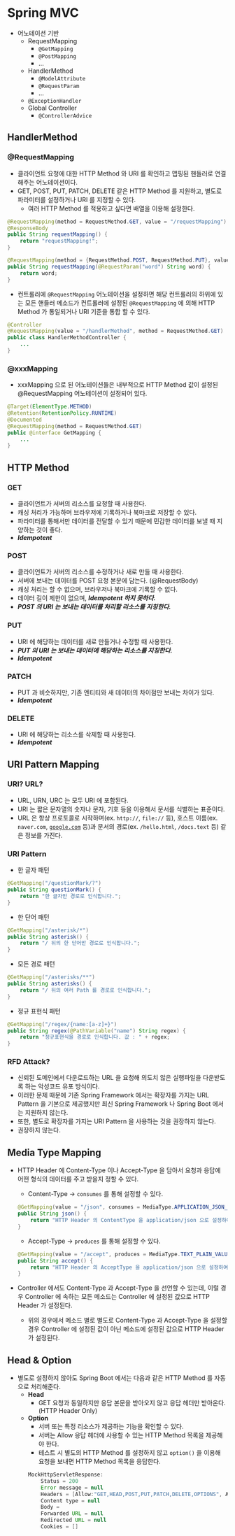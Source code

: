 # Spring MVC

- 어노테이션 기반
    - RequestMapping
        - `@GetMapping`
        - `@PostMapping`
        - ...
    - HandlerMethod
        - `@ModelAttribute`
        - `@RequestParam`
        - ...
    - `@ExceptionHandler`
    - Global Controller
        - `@ControllerAdvice`

## HandlerMethod

### @RequestMapping

- 클라이언트 요청에 대한 HTTP Method 와 URI 를 확인하고 맵핑된 핸들러로 연결해주는 어노테이션이다.
- GET, POST, PUT, PATCH, DELETE  같은 HTTP Method 를 지원하고, 별도로 파라미터를 설정하거나 URI 를 지정할 수 있다.
    - 여러 HTTP Method 를 적용하고 싶다면 배열을 이용해 설정한다.

```java
@RequestMapping(method = RequestMethod.GET, value = "/requestMapping")
@ResponseBody
public String requestMapping() {
    return "requestMapping!";
}

@RequestMapping(method = {RequestMethod.POST, RequestMethod.PUT}, value = "/requestMapping")
public String requestMapping(@RequestParam("word") String word) {
    return word;
}
```

- 컨트롤러에 `@RequestMapping` 어노테이션을 설정하면 해당 컨트롤러의 하위에 있는 모든 핸들러 메소드가 컨트롤러에 설정된 `@RequestMapping` 에 의해 HTTP Method 가 통일되거나 URI 기준을 통합 할 수 있다.

```java
@Controller
@RequestMapping(value = "/handlerMethod", method = RequestMethod.GET)
public class HandlerMethodController {
	...
}
```

### @xxxMapping

- xxxMapping 으로 된 어노테이션들은 내부적으로 HTTP Method 값이 설정된 @RequestMapping 어노테이션이 설정되어 있다.

```java
@Target(ElementType.METHOD)
@Retention(RetentionPolicy.RUNTIME)
@Documented
@RequestMapping(method = RequestMethod.GET)
public @interface GetMapping {
	...
}
```

## HTTP Method

### GET

- 클라이언트가 서버의 리소스를 요청할 때 사용한다.
- 캐싱 처리가 가능하며 브라우저에 기록하거나 북마크로 저장할 수 있다.
- 파라미터를 통해서만 데이터를 전달할 수 있기 때문에 민감한 데이터를 보낼 때 지양하는 것이 좋다.
- ***Idempotent***

### POST

- 클라이언트가 서버의 리소스를 수정하거나 새로 만들 때 사용한다.
- 서버에 보내는 데이터를 POST 요청 본문에 담는다. (@RequestBody)
- 캐싱 처리는 할 수 없으며, 브라우저나 북마크에 기록할 수 없다.
- 데이터 길이 제한이 없으며, ***Idempotent 하지 못하다.***
- ***POST 의 URI 는 보내는 데이터를 처리할 리소스를 지칭한다.***

### PUT

- URI 에 해당하는 데이터를 새로 만들거나 수정할 때 사용한다.
- ***PUT 의 URI 는 보내는 데이터에 해당하는 리소스를 지칭한다.***
- ***Idempotent***

### PATCH

- PUT 과 비슷하지만, 기존 엔티티와 새 데이터의 차이점만 보내는 차이가 있다.
- ***Idempotent***

### DELETE

- URI 에 해당하는 리소스를 삭제할 때 사용한다.
- ***Idempotent***
## URI Pattern Mapping

### URI? URL?

- URL, URN, URC 는 모두 URI 에 포함된다.
- URI 는 짧은 문자열의 숫자나 문자, 기호 등을 이용해서 문서를 식별하는 표준이다.
- URL 은 항상 프로토콜로 시작하며(ex. `http://`, `file://` 등), 호스트 이름(ex. `naver.com`, [`google.com`](http://google.com) 등)과 문서의 경로(ex. `/hello.html`, `/docs.text` 등) 같은 정보를 가진다.

### URI Pattern

- 한 글자 패턴

```java
@GetMapping("/questionMark/?")
public String questionMark() {
    return "한 글자만 경로로 인식합니다.";
}
```

- 한 단어 패턴

```java
@GetMapping("/asterisk/*")
public String asterisk() {
    return "/ 뒤의 한 단어만 경로로 인식합니다.";
}
```

- 모든 경로 패턴

```java
@GetMapping("/asterisks/**")
public String asterisks() {
    return "/ 뒤의 여러 Path 를 경로로 인식합니다.";
}
```

- 정규 표현식 패턴

```java
@GetMapping("/regex/{name:[a-z]+}")
public String regex(@PathVariable("name") String regex) {
    return "정규표현식을 경로로 인식합니다. 값 : " + regex;
}
```

### RFD Attack?

- 신뢰된 도메인에서 다운로드하는 URL 을 요청해 의도치 않은 실행파일을 다운받도록 하는 악성코드 유포 방식이다.
- 이러한 문제 때문에 기존 Spring Framework 에서는 확장자를 가지는 URL Pattern 을 기본으로 제공했지만 최신 Spring Framework 나 Spring Boot 에서는 지원하지 않는다.
- 또한, 별도로 확장자를 가지는 URI Pattern 을 사용하는 것을 권장하지 않는다.
- 권장하지 않는다.

## Media Type Mapping

- HTTP Header 에 Content-Type 이나 Accept-Type 을 담아서 요청과 응답에 어떤 형식의 데이터를 주고 받을지 정할 수 있다.
    - Content-Type → `consumes` 를 통해 설정할 수 있다.
    
    ```java
    @GetMapping(value = "/json", consumes = MediaType.APPLICATION_JSON_VALUE)
    public String json() {
        return "HTTP Header 의 ContentType 을 application/json 으로 설정하여 해당 타입만 받도록 한다.";
    }
    ```
    
    - Accept-Type → `produces` 를 통해 설정할 수 있다.
    
    ```java
    @GetMapping(value = "/accept", produces = MediaType.TEXT_PLAIN_VALUE)
    public String accept() {
        return "HTTP Header 의 AcceptType 을 application/json 으로 설정하여 해당 타입만 받도록 한다.";
    }
    ```
    
- Controller 에서도 Content-Type 과 Accept-Type 을 선언할 수 있는데, 이럴 경우 Controller 에 속하는 모든 메소드는 Controller 에 설정된 값으로 HTTP Header 가 설정된다.
    - 위의 경우에서 메소드 별로 별도로 Content-Type 과 Accept-Type 을 설정할 경우 Controller 에 설정된 값이 아닌 메소드에 설정된 값으로 HTTP Header 가 설정된다.
## Head & Option

- 별도로 설정하지 않아도 Spring Boot 에서는 다음과 같은 HTTP Method 를 자동으로 처리해준다.
    - **Head**
        - GET 요청과 동일하지만 응답 본문을 받아오지 않고 응답 헤더만 받아온다. (HTTP Header Only)
    - **Option**
        - 서버 또는 특정 리소스가 제공하는 기능을 확인할 수 있다.
        - 서버는 Allow 응답 헤더에 사용할 수 있는 HTTP Method 목록을 제공해야 한다.
        - 테스트 시 별도의 HTTP Method 를 설정하지 않고 `option()` 을 이용해 요청을 보내면 HTTP Method 목록을 응답한다.
        ```java
        MockHttpServletResponse:
            Status = 200
            Error message = null
            Headers = [Allow:"GET,HEAD,POST,PUT,PATCH,DELETE,OPTIONS", Accept-Patch:""]
            Content type = null
            Body = 
            Forwarded URL = null
            Redirected URL = null
            Cookies = []
        ```